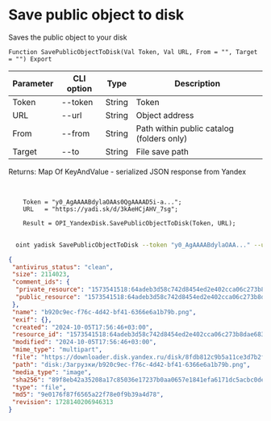 ﻿---
sidebar_position: 6
---

# Save public object to disk
 Saves the public object to your disk



`Function SavePublicObjectToDisk(Val Token, Val URL, From = "", Target = "") Export`

  | Parameter | CLI option | Type | Description |
  |-|-|-|-|
  | Token | --token | String | Token |
  | URL | --url | String | Object address |
  | From | --from | String | Path within public catalog (folders only) |
  | Target | --to | String | File save path |

  
  Returns:  Map Of KeyAndValue - serialized JSON response from Yandex

<br/>




```bsl title="Code example"
    Token = "y0_AgAAAABdylaOAAs0QgAAAAD5i-a...";
    URL   = "https://yadi.sk/d/3kAeHCjAHV_7sg";

    Result = OPI_YandexDisk.SavePublicObjectToDisk(Token, URL);
```



```sh title="CLI command example"
    
  oint yadisk SavePublicObjectToDisk --token "y0_AgAAAABdylaOAA..." --url "https://disk.yandex.by/i/txwzakUVtxgjoQ" --from %from% --to %to%

```

```json title="Result"
{
 "antivirus_status": "clean",
 "size": 2114023,
 "comment_ids": {
  "private_resource": "1573541518:64adeb3d58c742d8454ed2e402cca06c273b8dae6836d698568f95edd7e348c3",
  "public_resource": "1573541518:64adeb3d58c742d8454ed2e402cca06c273b8dae6836d698568f95edd7e348c3"
 },
 "name": "b920c9ec-f76c-4d42-bf41-6366e6a1b79b.png",
 "exif": {},
 "created": "2024-10-05T17:56:46+03:00",
 "resource_id": "1573541518:64adeb3d58c742d8454ed2e402cca06c273b8dae6836d698568f95edd7e348c3",
 "modified": "2024-10-05T17:56:46+03:00",
 "mime_type": "multipart",
 "file": "https://downloader.disk.yandex.ru/disk/8fdb812c9b5a11ce3d7b2f1a997b5b4bb0417b786ff9b8ea86811808d8bed8ca/67018bef/gwThwhLBKYvLhQCNnqAHiheNGzC_GrcINLjKfGL-iFxSZC-V0pT00qrr-5minWJzRluxb4Cd2iSgOIgtMkAXZA%3D%3D?uid=1573541518&filename=b920c9ec-f76c-4d42-bf41-6366e6a1b79b.png&disposition=attachment&hash=&limit=0&content_type=multipart&owner_uid=1573541518&fsize=2114023&hid=03d7263840468e281bd0b238a26e7d0d&media_type=image&tknv=v2&etag=9e0176f87f6565a22f78e0f9b39a4d78",
 "path": "disk:/Загрузки/b920c9ec-f76c-4d42-bf41-6366e6a1b79b.png",
 "media_type": "image",
 "sha256": "89f8eb42a35208a17c85036e17237b0aa0657e1841efa6171dc5acbc0dea9e18",
 "type": "file",
 "md5": "9e0176f87f6565a22f78e0f9b39a4d78",
 "revision": 1728140206946313
}
```
